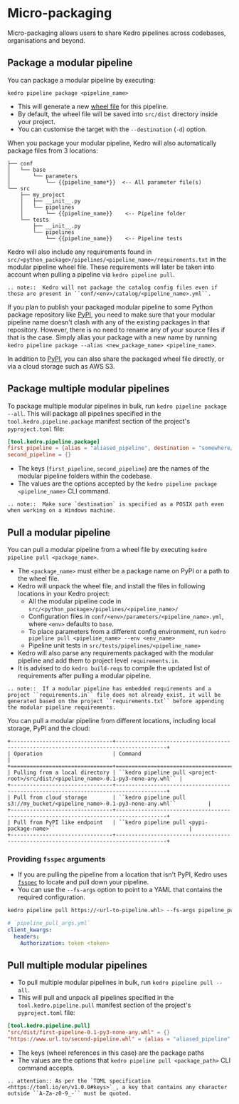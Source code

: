 
# Micro-packaging

Micro-packaging allows users to share Kedro pipelines across codebases, organisations and beyond.

## Package a modular pipeline

You can package a modular pipeline by executing:

`kedro pipeline package <pipeline_name>`

* This will generate a new [wheel file](https://pythonwheels.com/) for this pipeline.
* By default, the wheel file will be saved into `src/dist` directory inside your project.
* You can customise the target with the `--destination` (`-d`) option.

When you package your modular pipeline, Kedro will also automatically package files from 3 locations:

```text
├── conf
│   └── base
│       └── parameters
│           └── {{pipeline_name*}}  <-- All parameter file(s) 
└── src
    ├── my_project
    │   ├── __init__.py
    │   └── pipelines
    │       └── {{pipeline_name}}    <-- Pipeline folder
    └── tests
        ├── __init__.py
        └── pipelines
            └── {{pipeline_name}}    <-- Pipeline tests
```

Kedro will also include any requirements found in `src/<python_package>/pipelines/<pipeline_name>/requirements.txt` in the modular pipeline wheel file. These requirements will later be taken into account when pulling a pipeline via `kedro pipeline pull`.

```eval_rst
.. note::  Kedro will not package the catalog config files even if those are present in ``conf/<env>/catalog/<pipeline_name>.yml``.
```

If you plan to publish your packaged modular pipeline to some Python package repository like [PyPI](https://pypi.org/), you need to make sure that your modular pipeline name doesn't clash with any of the existing packages in that repository. However, there is no need to rename any of your source files if that is the case. Simply alias your package with a new name by running `kedro pipeline package --alias <new_package_name> <pipeline_name>`.

In addition to [PyPI](https://pypi.org/), you can also share the packaged wheel file directly, or via a cloud storage such as AWS S3.

## Package multiple modular pipelines

To package multiple modular pipelines in bulk, run `kedro pipeline package --all`. This will package all pipelines specified in the `tool.kedro.pipeline.package` manifest section of the project's `pyproject.toml` file:

```toml
[tool.kedro.pipeline.package]
first_pipeline = {alias = "aliased_pipeline", destination = "somewhere/else", env = "uat"}
second_pipeline = {}
```

* The keys (`first_pipeline`, `second_pipeline`) are the names of the modular pipeline folders within the codebase.
* The values are the options accepted by the `kedro pipeline package <pipeline_name>` CLI command.

```eval_rst
.. note::  Make sure `destination` is specified as a POSIX path even when working on a Windows machine.
```

## Pull a modular pipeline

You can pull a modular pipeline from a wheel file by executing `kedro pipeline pull <package_name>`.

* The `<package_name>` must either be a package name on PyPI or a path to the wheel file.
* Kedro will unpack the wheel file, and install the files in following locations in your Kedro project:
  * All the modular pipeline code in `src/<python_package>/pipelines/<pipeline_name>/`
  * Configuration files in `conf/<env>/parameters/<pipeline_name>.yml`, where `<env>` defaults to `base`.
  * To place parameters from a different config environment, run `kedro pipeline pull <pipeline_name> --env <env_name>`
  * Pipeline unit tests in `src/tests/pipelines/<pipeline_name>`
* Kedro will also parse any requirements packaged with the modular pipeline and add them to project level `requirements.in`.
* It is advised to do `kedro build-reqs` to compile the updated list of requirements after pulling a modular pipeline.

```eval_rst
.. note::  If a modular pipeline has embedded requirements and a project ``requirements.in`` file does not already exist, it will be generated based on the project ``requirements.txt`` before appending the modular pipeline requirements.
```

You can pull a modular pipeline from different locations, including local storage, PyPI and the cloud:

```eval_rst
+--------------------------------+--------------------------------------------------------------------------------------+
| Operation                      | Command                                                                              |
+================================+======================================================================================+
| Pulling from a local directory | ``kedro pipeline pull <project-root>/src/dist/<pipeline_name>-0.1-py3-none-any.whl`` |
+--------------------------------+--------------------------------------------------------------------------------------+
| Pull from cloud storage        | ``kedro pipeline pull s3://my_bucket/<pipeline_name>-0.1-py3-none-any.whl``          |
+--------------------------------+--------------------------------------------------------------------------------------+
| Pull from PyPI like endpoint   | ``kedro pipeline pull <pypi-package-name>``                                          |
+--------------------------------+--------------------------------------------------------------------------------------+
```

### Providing `fsspec` arguments

* If you are pulling the pipeline from a location that isn't PyPI, Kedro uses [`fsspec`](https://filesystem-spec.readthedocs.io/en/latest/) to locate and pull down your pipeline.
* You can use the `--fs-args` option to point to a YAML that contains the required configuration.

```bash
kedro pipeline pull https://<url-to-pipeline.whl> --fs-args pipeline_pull_args.yml
```

```yaml
# `pipeline_pull_args.yml`
client_kwargs:
  headers:
    Authorization: token <token>
```

## Pull multiple modular pipelines

* To pull multiple modular pipelines in bulk, run `kedro pipeline pull --all`.
* This will pull and unpack all pipelines specified in the `tool.kedro.pipeline.pull` manifest section of the project's `pyproject.toml` file:

```toml
[tool.kedro.pipeline.pull]
"src/dist/first-pipeline-0.1-py3-none-any.whl" = {}
"https://www.url.to/second-pipeline.whl" = {alias = "aliased_pipeline", fs-args = "pipeline_pull_args.yml"}
```

* The keys (wheel references in this case) are the package paths
* The values are the options that `kedro pipeline pull <package_path>` CLI command accepts.

```eval_rst
.. attention:: As per the `TOML specification <https://toml.io/en/v1.0.0#keys>`_, a key that contains any character outside ``A-Za-z0-9_-`` must be quoted.
```
